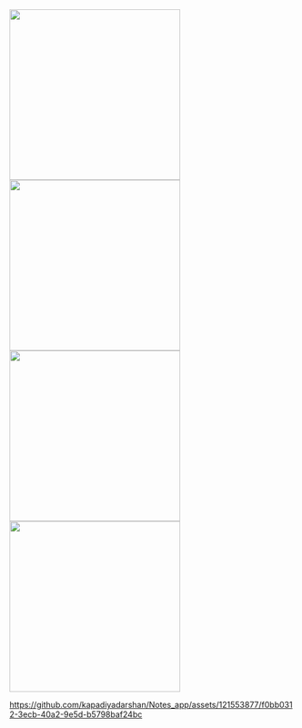 <img src = "https://github.com/kapadiyadarshan/Notes_app/assets/121553877/f644790c-e183-4387-ac99-28412ee7f4d9" width=300>

<img src = "https://github.com/kapadiyadarshan/Notes_app/assets/121553877/db89be8d-55e7-49e6-b833-eedc96daf5a2" width=300>

<img src = "https://github.com/kapadiyadarshan/Notes_app/assets/121553877/2b90c651-684c-44f5-ab27-2ebea66a5e05" width=300>

<img src = "https://github.com/kapadiyadarshan/Notes_app/assets/121553877/bd7ce596-288c-42b6-ac4d-6986392ad6cf" width=300>




https://github.com/kapadiyadarshan/Notes_app/assets/121553877/f0bb0312-3ecb-40a2-9e5d-b5798baf24bc


